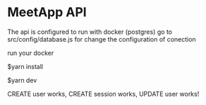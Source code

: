# MeetApp API

The api is configured to run with docker (postgres)
go to src/config/database.js for change the configuration of conection

run your docker 

$yarn install

$yarn dev


CREATE user works,
CREATE session works,
UPDATE user works!
